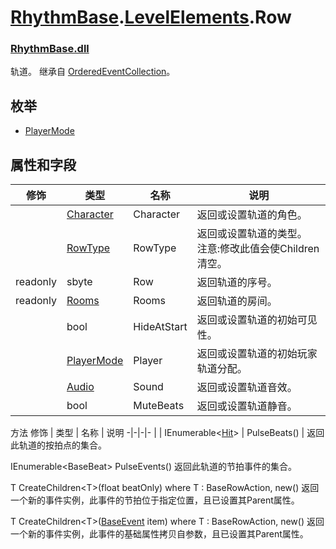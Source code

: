 # [RhythmBase](../../RhythmToolkit.md).[LevelElements](../namespace/LevelElements.md).Row
### [RhythmBase.dll](../assembly/RhythmBase.md)
轨道。
继承自 [OrderedEventCollection](/class/OrderedEventCollection.md)。

## 枚举

- [PlayerMode](../enum/Row.PlayerMode.md)

## 属性和字段
修饰 | 类型 | 名称 | 说明
-|-|-|-
| | [Character](/class/Character.md) | Character | 返回或设置轨道的角色。
| | [RowType](../enum/RowType.md) | RowType | 返回或设置轨道的类型。<br>注意:修改此值会使Children清空。
readonly | sbyte | Row | 返回轨道的序号。
readonly | [Rooms](../class/Rooms.md) | Rooms | 返回轨道的房间。
| | bool | HideAtStart | 返回或设置轨道的初始可见性。
| | [PlayerMode](../enum/PlayerMode.md) | Player | 返回或设置轨道的初始玩家轨道分配。
| | [Audio](../class/Audio.md) | Sound | 返回或设置轨道音效。
| | bool | MuteBeats | 返回或设置轨道静音。

方法
修饰 | 类型 | 名称 | 说明
-|-|-|-
| | IEnumerable\<[Hit](../class/Hit.md)\> | PulseBeats() | 返回此轨道的按拍点的集合。

IEnumerable\<BaseBeat\> PulseEvents()
返回此轨道的节拍事件的集合。

T CreateChildren\<T\>(float beatOnly) where T : BaseRowAction, new()
返回一个新的事件实例，此事件的节拍位于指定位置，且已设置其Parent属性。

T CreateChildren\<T\>([BaseEvent](../class/BaseEvent.md) item) where T : BaseRowAction, new()
返回一个新的事件实例，此事件的基础属性拷贝自参数，且已设置其Parent属性。